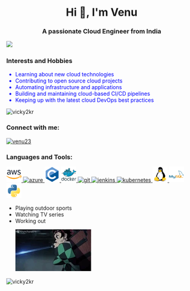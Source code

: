 <h1 align="center">Hi 👋, I'm Venu</h1>
<h3 align="center">A passionate Cloud Engineer from India</h3>

<!DOCTYPE html>
<html>
<head>
</head>
<body>

  ![]((https://github.com/Vicky2KR/Vicky2KR/blob/main/devops.gif))

  <h3>Interests and Hobbies</h3>

<ul style="color: blue;">
  <li>Learning about new cloud technologies</li>
  <li>Contributing to open source cloud projects</li>
  <li>Automating infrastructure and applications</li>
  <li>Building and maintaining cloud-based CI/CD pipelines</li>
  <li>Keeping up with the latest cloud DevOps best practices</li>
</ul>

</body>
</html>

<p align="left"> <img src="https://komarev.com/ghpvc/?username=vicky2kr&label=Profile%20views&color=0e75b6&style=flat" alt="vicky2kr" /> </p>

<h3 align="left">Connect with me:</h3>
<p align="left">
<a href="https://linkedin.com/in/venu23" target="blank"><img align="center" src="https://raw.githubusercontent.com/rahuldkjain/github-profile-readme-generator/master/src/images/icons/Social/linked-in-alt.svg" alt="venu23" height="30" width="40" /></a>
</p>

<h3 align="left">Languages and Tools:</h3>
<p align="left"> <a href="https://aws.amazon.com" target="_blank" rel="noreferrer"> <img src="https://raw.githubusercontent.com/devicons/devicon/master/icons/amazonwebservices/amazonwebservices-original-wordmark.svg" alt="aws" width="40" height="40"/> </a> <a href="https://azure.microsoft.com/en-in/" target="_blank" rel="noreferrer"> <img src="https://www.vectorlogo.zone/logos/microsoft_azure/microsoft_azure-icon.svg" alt="azure" width="40" height="40"/> </a> <a href="https://www.cprogramming.com/" target="_blank" rel="noreferrer"> <img src="https://raw.githubusercontent.com/devicons/devicon/master/icons/c/c-original.svg" alt="c" width="40" height="40"/> </a> <a href="https://www.docker.com/" target="_blank" rel="noreferrer"> <img src="https://raw.githubusercontent.com/devicons/devicon/master/icons/docker/docker-original-wordmark.svg" alt="docker" width="40" height="40"/> </a> <a href="https://git-scm.com/" target="_blank" rel="noreferrer"> <img src="https://www.vectorlogo.zone/logos/git-scm/git-scm-icon.svg" alt="git" width="40" height="40"/> </a> <a href="https://www.jenkins.io" target="_blank" rel="noreferrer"> <img src="https://www.vectorlogo.zone/logos/jenkins/jenkins-icon.svg" alt="jenkins" width="40" height="40"/> </a> <a href="https://kubernetes.io" target="_blank" rel="noreferrer"> <img src="https://www.vectorlogo.zone/logos/kubernetes/kubernetes-icon.svg" alt="kubernetes" width="40" height="40"/> </a> <a href="https://www.linux.org/" target="_blank" rel="noreferrer"> <img src="https://raw.githubusercontent.com/devicons/devicon/master/icons/linux/linux-original.svg" alt="linux" width="40" height="40"/> </a> <a href="https://www.mysql.com/" target="_blank" rel="noreferrer"> <img src="https://raw.githubusercontent.com/devicons/devicon/master/icons/mysql/mysql-original-wordmark.svg" alt="mysql" width="40" height="40"/> </a> <a href="https://www.python.org" target="_blank" rel="noreferrer"> <img src="https://raw.githubusercontent.com/devicons/devicon/master/icons/python/python-original.svg" alt="python" width="40" height="40"/> </a> </p>

<div class="hobbies">
  <ul>
    <li>Playing outdoor sports</li>
    <li>Watching TV series</li>
    <li>Working out</li>
    
   ![](https://github.com/Vicky2KR/Vicky2KR/blob/main/s.gif)
    
  </ul>
</div>

<p><img align="center" src="https://github-readme-stats.vercel.app/api/top-langs?username=vicky2kr&show_icons=true&locale=en&layout=compact" alt="vicky2kr" /></p>
